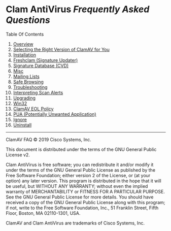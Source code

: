 # Clam AntiVirus *Frequently Asked Questions*

Table Of Contents

1. [Overview](faq-overview.md)
2. [Selecting the Right Version of ClamAV for You](faq-whichversion.md)
3. [Installation](Installing.md)
4. [Freshclam (Signature Updater)](faq-freshclam.md)
5. [Signature Database (CVD)](faq-cvd.md)
6. [Misc](faq-misc.md)
7. [Mailing Lists](faq-ml.md)
8. [Safe Browsing](faq-safebrowsing.md)
9. [Troubleshooting](faq-troubleshoot.md)
10. [Interpreting Scan Alerts](faq-scan-alerts.md)
11. [Upgrading](faq-upgrade.md)
12. [Win32](faq-win32.md)
13. [ClamAV EOL Policy](faq-eol.md)
14. [PUA (Potentially Unwanted Application)](faq-pua.md)
15. [Ignore](faq-ignore.md)
16. [Uninstall](faq-uninstall.md)

---

ClamAV FAQ © 2019 Cisco Systems, Inc.

This document is distributed under the terms of the GNU General Public License v2.

Clam AntiVirus is free software; you can redistribute it and/or modify it under the terms of the GNU General Public License as published by the Free Software Foundation; either version 2 of the License, or (at your option) any later version. This program is distributed in the hope that it will be useful, but WITHOUT ANY WARRANTY; without even the implied warranty of MERCHANTABILITY or FITNESS FOR A PARTICULAR PURPOSE. See the GNU General Public License for more details. You should have received a copy of the GNU General Public License along with this program; if not, write to the Free Software Foundation, Inc., 51 Franklin Street, Fifth Floor, Boston, MA 02110-1301, USA.

ClamAV and Clam AntiVirus are trademarks of Cisco Systems, Inc.
